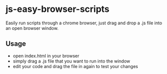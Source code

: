 js-easy-browser-scripts
=======================

Easily run scripts through a chrome browser, just drag and drop a .js file into an open browser window.

## Usage
 - open index.html in your browser
 - simply drag a .js file that you want to run into the window
 - edit your code and drag the file in again to test your changes
